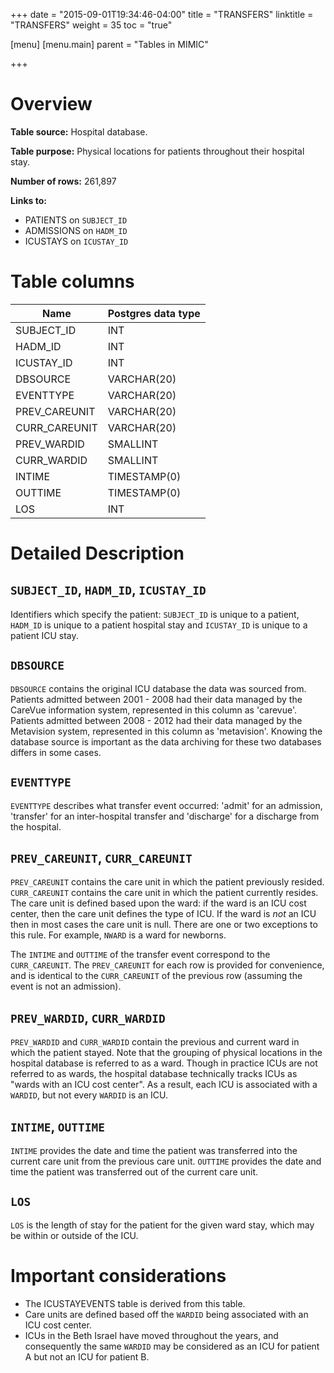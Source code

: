 +++
date = "2015-09-01T19:34:46-04:00"
title = "TRANSFERS"
linktitle = "TRANSFERS"
weight = 35
toc = "true"

[menu]
  [menu.main]
    parent = "Tables in MIMIC"

+++

# Overview

**Table source:** Hospital database.

**Table purpose:** Physical locations for patients throughout their hospital stay.

**Number of rows:** 261,897

**Links to:**

* PATIENTS on `SUBJECT_ID`
* ADMISSIONS on `HADM_ID`
* ICUSTAYS on `ICUSTAY_ID`

# Table columns

Name | Postgres data type 
---- | ---- 
SUBJECT\_ID | INT
HADM\_ID | INT
ICUSTAY\_ID | INT
DBSOURCE | VARCHAR(20)
EVENTTYPE | VARCHAR(20)
PREV\_CAREUNIT | VARCHAR(20)
CURR\_CAREUNIT | VARCHAR(20)
PREV\_WARDID | SMALLINT
CURR\_WARDID | SMALLINT
INTIME | TIMESTAMP(0)
OUTTIME | TIMESTAMP(0)
LOS | INT

	
# Detailed Description

## `SUBJECT_ID`, `HADM_ID`, `ICUSTAY_ID`

Identifiers which specify the patient: `SUBJECT_ID` is unique to a patient, `HADM_ID` is unique to a patient hospital stay and `ICUSTAY_ID` is unique to a patient ICU stay.

## `DBSOURCE`

`DBSOURCE` contains the original ICU database the data was sourced from. Patients admitted between 2001 - 2008 had their data managed by the CareVue information system, represented in this column as 'carevue'. Patients admitted between 2008 - 2012 had their data managed by the Metavision system, represented in this column as 'metavision'. Knowing the database source is important as the data archiving for these two databases differs in some cases.

## `EVENTTYPE`

`EVENTTYPE` describes what transfer event occurred: 'admit' for an admission, 'transfer' for an inter-hospital transfer and 'discharge' for a discharge from the hospital.


## `PREV_CAREUNIT`, `CURR_CAREUNIT`

`PREV_CAREUNIT` contains the care unit in which the patient previously resided. `CURR_CAREUNIT` contains the care unit in which the patient currently resides. The care unit is defined based upon the ward: if the ward is an ICU cost center, then the care unit defines the type of ICU. If the ward is *not* an ICU then in most cases the care unit is null. There are one or two exceptions to this rule. For example, ```NWARD``` is a ward for newborns.

The `INTIME` and `OUTTIME` of the transfer event correspond to the `CURR_CAREUNIT`. The `PREV_CAREUNIT` for each row is provided for convenience, and is identical to the `CURR_CAREUNIT` of the previous row (assuming the event is not an admission).

## `PREV_WARDID`, `CURR_WARDID`

`PREV_WARDID` and `CURR_WARDID` contain the previous and current ward in which the patient stayed. Note that the grouping of physical locations in the hospital database is referred to as a ward. Though in practice ICUs are not referred to as wards, the hospital database technically tracks ICUs as "wards with an ICU cost center". As a result, each ICU is associated with a `WARDID`, but not every `WARDID` is an ICU.

## `INTIME`, `OUTTIME`

`INTIME` provides the date and time the patient was transferred into the current care unit from the previous care unit. `OUTTIME` provides the date and time the patient was transferred out of the current care unit.

## `LOS`

`LOS` is the length of stay for the patient for the given ward stay, which may be within or outside of the ICU.

# Important considerations

* The ICUSTAYEVENTS table is derived from this table.
* Care units are defined based off the `WARDID` being associated with an ICU cost center.
* ICUs in the Beth Israel have moved throughout the years, and consequently the same `WARDID` may be considered as an ICU for patient A but not an ICU for patient B.
